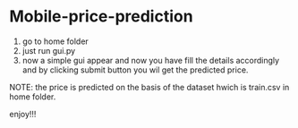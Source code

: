 # Mobile-price-prediction

1. go to home folder
2. just run gui.py
3. now a simple gui appear and now you have fill the details accordingly and by clicking submit button you wil get the predicted price.

NOTE: the price is predicted on the basis of the dataset hwich is train.csv in home folder.

enjoy!!!
